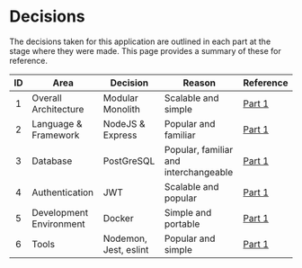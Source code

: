 # Decisions

The decisions taken for this application are outlined in each part at the stage where they were made. This page provides a summary of these for reference.

|  ID   | Area                    | Decision              | Reason                                | Reference           |
| :---: | ----------------------- | --------------------- | ------------------------------------- | ------------------- |
|   1   | Overall Architecture    | Modular Monolith      | Scalable and simple                   | [Part 1](PART-1.md) |
|   2   | Language & Framework    | NodeJS & Express      | Popular and familiar                  | [Part 1](PART-1.md) |
|   3   | Database                | PostGreSQL            | Popular, familiar and interchangeable | [Part 1](PART-1.md) |
|   4   | Authentication          | JWT                   | Scalable and popular                  | [Part 1](PART-1.md) |
|   5   | Development Environment | Docker                | Simple and portable                   | [Part 1](PART-1.md) |
|   6   | Tools                   | Nodemon, Jest, eslint | Popular and simple                    | [Part 1](PART-1.md) |
